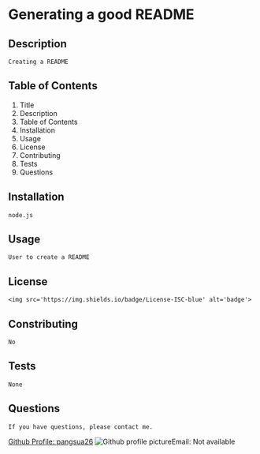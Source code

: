 # Generating a good README
    
## Description
    Creating a README 

## Table of Contents
     
1. Title 
2. Description 
3. Table of Contents 
4. Installation 
5. Usage 
6. License 
7. Contributing 
8. Tests 
9. Questions

## Installation
    node.js

## Usage
    User to create a README

## License
    <img src='https://img.shields.io/badge/License-ISC-blue' alt='badge'>

## Constributing
    No
   
## Tests    
    None
    
## Questions
    If you have questions, please contact me.
<a href='https://github.com/pangsua26'>Github Profile: pangsua26</a>
        <img src='https://avatars2.githubusercontent.com/u/62150408?v=4' alt='Github profile picture'>Email: Not available
